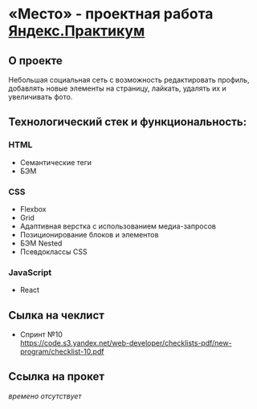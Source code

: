 # «Место» - проектная работа [Яндекс.Практикум](https://practicum.yandex.ru/)

## О проекте
Небольшая социальная сеть с возможность редактировать профиль, добавлять новые элементы на страницу, лайкать, удалять их и увеличивать фото.

## Технологический стек и функциональность:
### HTML
* Семантические теги
* БЭМ
### CSS
* Flexbox
* Grid
* Адаптивная верстка с использованием медиа-запросов
* Позиционирование блоков и элементов
* БЭМ Nested
* Псевдоклассы CSS
### JavaScript
* React
## Сылка на чеклист
* Спринт №10  
  https://code.s3.yandex.net/web-developer/checklists-pdf/new-program/checklist-10.pdf

## Ссылка на прокет
*времено отсутствует* 
